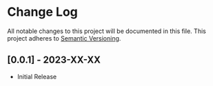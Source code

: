# Change Log
All notable changes to this project will be documented in this file.
This project adheres to [Semantic Versioning](https://semver.org/).

## [0.0.1] - 2023-XX-XX
* Initial Release
